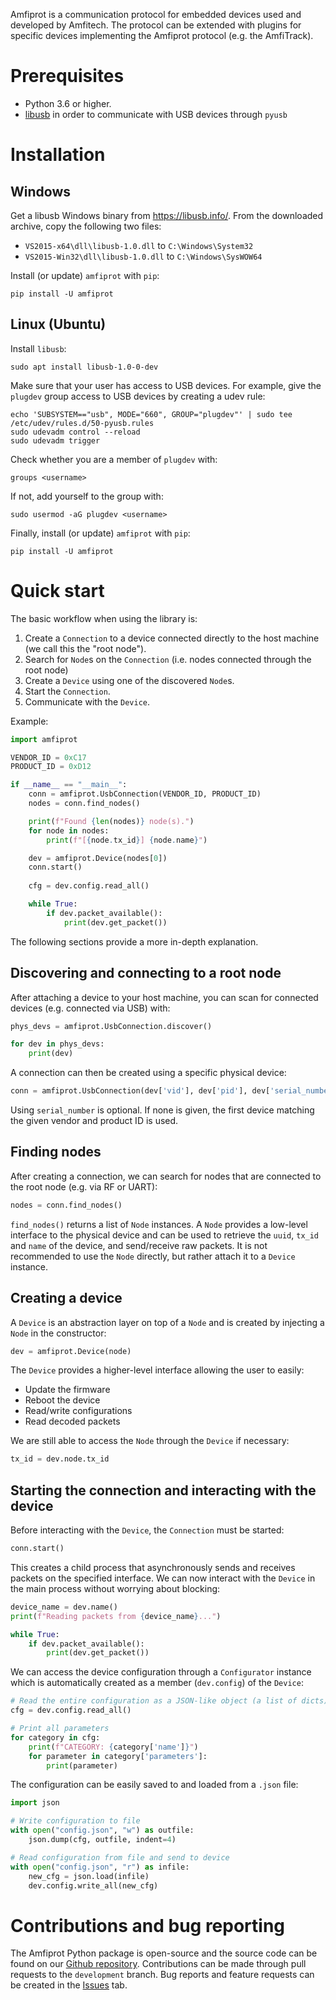 Amfiprot is a communication protocol for embedded devices used and developed by Amfitech. The protocol can be extended with plugins for specific devices implementing the Amfiprot protocol (e.g. the AmfiTrack).

# Prerequisites

- Python 3.6 or higher.
- [libusb](https://libusb.info/) in order to communicate with USB devices through `pyusb`

# Installation

## Windows

Get a libusb Windows binary from https://libusb.info/. From the downloaded archive, copy the following two files:

- `VS2015-x64\dll\libusb-1.0.dll` to `C:\Windows\System32`
- `VS2015-Win32\dll\libusb-1.0.dll` to `C:\Windows\SysWOW64`

Install (or update) `amfiprot` with `pip`:

```shell
pip install -U amfiprot
```

## Linux (Ubuntu)

Install `libusb`:

```shell
sudo apt install libusb-1.0-0-dev
```

Make sure that your user has access to USB devices. For example, give the `plugdev` group access to USB devices by creating a udev rule:

```shell
echo 'SUBSYSTEM=="usb", MODE="660", GROUP="plugdev"' | sudo tee /etc/udev/rules.d/50-pyusb.rules
sudo udevadm control --reload
sudo udevadm trigger
```

Check whether you are a member of `plugdev` with:

```shell
groups <username>
```

If not, add yourself to the group with:

``` shell
sudo usermod -aG plugdev <username>
```

Finally, install (or update) `amfiprot` with `pip`:

```shell
pip install -U amfiprot
```

# Quick start

The basic workflow when using the library is:

1. Create a `Connection` to a device connected directly to the host machine (we call this the "root node").
2. Search for `Node`s on the `Connection` (i.e. nodes connected through the root node)
3. Create a `Device` using one of the discovered `Node`s.
4. Start the `Connection`.
5. Communicate with the `Device`.

Example:

```python
import amfiprot

VENDOR_ID = 0xC17
PRODUCT_ID = 0xD12

if __name__ == "__main__":
    conn = amfiprot.UsbConnection(VENDOR_ID, PRODUCT_ID)
    nodes = conn.find_nodes()

    print(f"Found {len(nodes)} node(s).")
    for node in nodes:
        print(f"[{node.tx_id}] {node.name}")

    dev = amfiprot.Device(nodes[0])
    conn.start()
    
    cfg = dev.config.read_all()

    while True:
        if dev.packet_available():
            print(dev.get_packet())
```

The following sections provide a more in-depth explanation.

## Discovering and connecting to a root node

After attaching a device to your host machine, you can scan for connected devices (e.g. connected via USB) with:

```python
phys_devs = amfiprot.UsbConnection.discover()

for dev in phys_devs:
    print(dev)
```

A connection can then be created using a specific physical device:

```python
conn = amfiprot.UsbConnection(dev['vid'], dev['pid'], dev['serial_number'])
```

Using `serial_number` is optional. If none is given, the first device matching the given vendor and product ID is used.

## Finding nodes

After creating a connection, we can search for nodes that are connected to the root node (e.g. via RF or UART):

```python
nodes = conn.find_nodes()
```

`find_nodes()` returns a list of `Node` instances. A `Node` provides a low-level interface to the physical device and can be used to retrieve the `uuid`, `tx_id` and `name` of the device, and send/receive raw packets. It is not recommended to use the `Node` directly, but rather attach it to a `Device` instance.

## Creating a device

A `Device` is an abstraction layer on top of a `Node` and is created by injecting a `Node` in the constructor:

```python
dev = amfiprot.Device(node)
```

The `Device` provides a higher-level interface allowing the user to easily:

- Update the firmware
- Reboot the device
- Read/write configurations
- Read decoded packets

We are still able to access the `Node` through the `Device` if necessary:

```python
tx_id = dev.node.tx_id
```

## Starting the connection and interacting with the device

Before interacting with the `Device`, the `Connection` must be started:

```python
conn.start()
```

This creates a child process that asynchronously sends and receives packets on the specified interface. We can now interact with the `Device` in the main process without worrying about blocking:

```python
device_name = dev.name()
print(f"Reading packets from {device_name}...")

while True:
	if dev.packet_available():
		print(dev.get_packet())
```

We can access the device configuration through a `Configurator` instance which is automatically created as a member (`dev.config`) of the `Device`:

```python
# Read the entire configuration as a JSON-like object (a list of dicts)
cfg = dev.config.read_all()

# Print all parameters
for category in cfg:
    print(f"CATEGORY: {category['name']}")
    for parameter in category['parameters']:
        print(parameter)
```

The configuration can be easily saved to and loaded from a `.json` file:

```python
import json

# Write configuration to file
with open("config.json", "w") as outfile:
	json.dump(cfg, outfile, indent=4)

# Read configuration from file and send to device
with open("config.json", "r") as infile:
    new_cfg = json.load(infile)
    dev.config.write_all(new_cfg)
```

# Contributions and bug reporting

The Amfiprot Python package is open-source and the source code can be found on our [Github repository](https://github.com/amfitech/amfiprot). Contributions can be made through pull requests to the `development` branch. Bug reports and feature requests can be created in the [Issues](https://github.com/amfitech/amfiprot/issues) tab.

